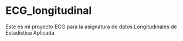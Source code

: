 # ECG_longitudinal
Este es mi proyecto ECG para la asignatura de datos Longitudinales de Estadística Aplicada
